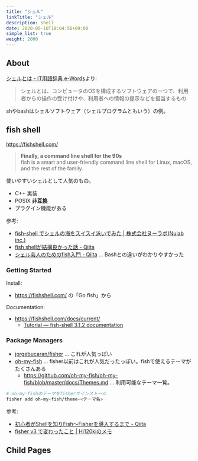 ```yaml
---
title: "シェル"
linkTitle: "シェル"
description: shell
date: 2020-05-10T18:04:56+09:00
simple_list: true
weight: 2000
---
```


## About

[シェルとは - IT用語辞典 e-Words](http://e-words.jp/w/%E3%82%B7%E3%82%A7%E3%83%AB.html)より:

> シェルとは、コンピュータのOSを構成するソフトウェアの一つで、利用者からの操作の受け付けや、利用者への情報の提示などを担当するもの

shやbashはシェルソフトウェア（シェルプログラムともいう）の例。

## fish shell

https://fishshell.com/

> **Finally, a command line shell for the 90s**  
> fish is a smart and user-friendly command line shell for Linux, macOS, and the rest of the family.

使いやすいシェルとして人気のもの。

- C++ 実装
- POSIX **非互換**
- プラグイン機能がある

参考:

- [fish-shell でシェルの海をスイスイ泳いでみた | 株式会社ヌーラボ(Nulab inc.)](https://nulab.com/ja/blog/backlog/fish-shell-tutorial/)
- [fish shellが結構良かった話 - Qiita](https://qiita.com/hennin/items/33758226a0de8c963ddf)
- [シェル芸人のためのfish入門 - Qiita](https://qiita.com/kuwa72/items/f3a90fcd215938f5817e) ... Bashとの違いがわかりやすかった

### Getting Started

Install:

- https://fishshell.com/ の「Go fish」から

Documentation:

- https://fishshell.com/docs/current/
  - [Tutorial — fish-shell 3.1.2 documentation](https://fishshell.com/docs/current/tutorial.html)

### Package Managers

- [jorgebucaran/fisher](https://github.com/jorgebucaran/fisher) ... これが人気っぽい
- [oh-my-fish](https://github.com/oh-my-fish/oh-my-fish) ... fisher以前はこれが人気だったっぽい。fishで使えるテーマがたくさんある
  - https://github.com/oh-my-fish/oh-my-fish/blob/master/docs/Themes.md ... 利用可能なテーマ一覧。

```sh
# oh-my-fishのテーマをfisherでインストール
fisher add oh-my-fish/theme-<テーマ名>
```

参考:

- [初心者がShellを知りFish〜Fisherを導入するまで - Qiita](https://qiita.com/nutsinshell/items/5f111184b50f7081c92f)
- [fisher v3 で変わったこと | Hi120kiのメモ](https://hi120ki.github.io/blog/posts/20190123/)

## Child Pages

